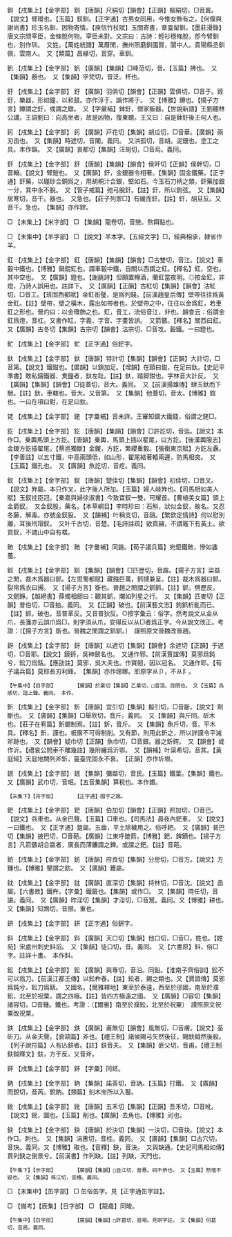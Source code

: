 <!-- { "loadSidebar": true } -->
釧	【戌集上】【金字部】	釧	【唐韻】尺絹切【韻會】【正韻】樞絹切，□音竁。【說文】臂環也。【玉篇】釵釧。【正字通】古男女同用，今惟女飾有之。【何偃與謝尚書】珍玉名釧，因物寄情。【庾信竹杖賦】玉關寄書，章臺留釧。【墨莊漫錄】唐文宗問宰臣，金條脫何物。宰臣未對。文宗曰：古詩：輕衫穩條脫，卽今臂釧也，別作玔。　又姓。【萬姓統譜】萬曆閒，撫州照磨釧國賢，閬中人。貴陽縣丞釧佩，雲南人。　又【類篇】昌緣切，音穿。車釧。

釩	【戌集上】【金字部】	釩	【廣韻】【集韻】□峰范切，音。【玉篇】拂也。　又【集韻】器也。　又【集韻】孚梵切，音泛。杯也。

釪	【戌集上】【金字部】	釪	【廣韻】羽俱切【韻會】【正韻】雲俱切，□音于。錞釪，樂器，形如鐘，以和鼓。亦作淳于。譌作將于。　又【博雅】鐏也。【揚子方言】鐏謂之釪，或謂之鐓。　又【字彙補】鉢釪，僧家飯器。【世說新語】王劉聽林公講，王語劉曰：向高坐者，故是凶物，復東聽。王又曰：自是鉢釪後王何人也。

釫	【戌集上】【金字部】	釫	【廣韻】戸花切【集韻】胡瓜切，□音華。【廣韻】兩刃臿也。　又【集韻】時遮切，音闍。義同。　又洪孤切，音胡。泥鏝也。塗工之具。本作鋘。　又【廣韻】哀都切【集韻】汪胡切，□音烏。義同。

釬	【戌集上】【金字部】	釬	【唐韻】【集韻】【韻會】侯旰切【正韻】侯幹切，□音翰。【說文】臂鎧也。　又【廣韻】釬，金銀器令相著。【集韻】固金鐵藥。【正字通】釬藥，以硼砂合銅爲之，用胡桐汁合銀，堅如石。今玉石刀柄之類，釬藥加銀一分，其中永不脫。　又【管子戒篇】弛弓脫釬。【註】釬，所以鉤弦。　又【集韻】居寒切，音干。器也。　又急也。【莊子列禦□】有緩而釬。【註】釬，胡旦反。又音干。急也。　【集韻】亦作銲。

□	【未集上】【米字部】	□	【集韻】龍卷切，音戀。熬餌黏也。

□	【未集中】【羊字部】	□	【說文】羊本字。【五經文字】□，經典相承，隷省作羊。

釭	【戌集上】【金字部】	釭	【唐韻】【集韻】【韻會】□古雙切，音江。【說文】車轂中鐵也。【博雅】鍋錕釭也。謂車轂中鐵，自關以西謂之釭。【釋名】釭，空也。其中空也。　又【廣韻】鐙也。【謝朓詩】但願置樽酒，蘭釭當夜明。◎按金釭，非燈，乃詩人誤用也。註詳下。　又【廣韻】【正韻】古紅切【集韻】【韻會】沽紅切，□音工。【班固西都賦】金釭銜璧，是爲列錢。【前漢趙皇后傳】壁帶往往爲黃金釭。【註】壁帶，壁之橫木，露出如帶者也。於壁帶之中，往往以金爲釭，若車釭之形也。晉灼曰：以金環飾之也。釭，音工，流俗音江，非也。韻會云：俗謂金釭爲燈，音杠。又書作缸，字義、字音、字畫皆誤。　又箭鏃。【釋名】關西曰釭。　又【廣韻】古冬切【集韻】古宗切【韻會】沽宗切，□音攻。轂鐵。一曰鐙也。

釯	【戌集上】【金字部】	釯	【正字通】俗鋩字。

釱	【戌集上】【金字部】	釱	【唐韻】特計切【集韻】【韻會】【正韻】大計切，□音第。【說文】鐵鉗也。【廣韻】以鎖加足。【增韻】在頸曰鉗，在足曰釱。【史記平準書】敢私鑄鐵器、煑鹽者，釱左趾。【註】釱，踏脚鉗也。字林音大計反。　又【廣韻】【集韻】【韻會】□徒蓋切，音大。義同。　又【前漢揚雄傳】肆玉釱而下馳。【註】釱，車轄也。音大。又音第。　又【集韻】他蓋切，音太。【博雅】錧也。一曰在項曰鉗，在足曰釱。

铑	【戌集上】【金字部】	銠	【字彙補】音未詳。王審知鑄大鐵錢，俗謂之銠□。

釳	【戌集上】【金字部】	釳	【唐韻】【集韻】【韻會】□許訖切，音迄。【說文】本作□。乗輿馬頭上方釳。【唐韻】乗輿，馬頭上插以翟尾，曰方釳。【後漢輿服志】金鍐方釳插翟尾。【蔡邕獨斷】金鍐，方釳，繁纓重轂。【張衡東京賦】方釳左纛。【李善註】以五寸鐵，中高兩頭低，如山形，翟尾結著轅兩邊，防馬相突。　又【玉篇】鐵孔也。　又【廣韻】魚訖切，音疙。義同。

釵	【戌集上】【金字部】	釵	【唐韻】楚佳切【集韻】【韻會】初佳切，□音叉。【說文】筓屬。本只作叉，此字後人所加。【玉篇】婦人岐筓也。【司馬相如美人賦】玉釵挂臣冠。【秦嘉與婦徐淑書】今致寶釵一雙，可耀首。【曹植美女篇】頭上金爵釵。　又金釵股，藥名。【本草綱目】李時珍曰：石斛，狀似金釵，故名。又忍冬藤，解毒。亦號金釵股。　又【韻補】叶稱支切，音鴟。【繁欽定情詩】何以慰別離，耳後玳瑁釵。　又叶千古切，音楚。【毛詩註疏】欲買赭，不謂竈下有黃土。欲買釵，不謂山中自有楛。

釶	【戌集上】【金字部】	釶	【字彙補】同鍦。【荀子議兵篇】宛鉅鐵釶，慘如蠭蠆。

釽	【戌集上】【金字部】	釽	【集韻】【韻會】□匹歷切，音霹。【揚子方言】梁益之閒，裁木爲器曰釽。【左思蜀都賦】藏鏹巨萬，釽摫兼呈。【註】裁木爲器曰釽，裂帛爲衣曰摫。　又【揚子方言】斲也。晉趙之閒謂之釽釽。【註】釽，劈歷反。　又劒錚。【越絕書】薛燭相劒曰：觀其釽，爛如列星之行。　又【集韻】匹麥切【正韻】普伯切，□音拍。義同。　又【正韻】破也。【前漢藝文志】鉤釽析亂而已。【註】釽，破也。音普革反。又音普狄反。○按字彙云：俗字。然考說文从金从爪，長箋亦云誤爪爲□，則字須从爪，安得反以从□者爲正字。今从說文攺正。考證：〔【揚子方言】斲也。晉魏之閒謂之釽釽。〕　謹照原文晉魏改晉趙。 

釾	【戌集上】【金字部】	釾	【唐韻】以遮切【集韻】【韻會】余遮切【正韻】于遮切，□音耶。【說文】鏌釾，吳神劒名也。　又通作邪。【前漢賈誼傳】莫邪爲鈍兮，鈆刀爲銛。【應劭註】莫邪，吳大夫也。作寶劒，因以冠名。　又通作耶。【荀子議兵篇】莫耶長刃利鋒。　【集韻】亦作鋣鎁。耶原字从卩，不从阝。

	【午集中】【目字部】		【廣韻】於業切【集韻】乙業切，□音浥。目閉也。　又【玉篇】烏感切，諳上聲。義同。　本作。

釿	【戌集上】【金字部】	釿	【唐韻】宜引切【集韻】擬引切，□音齗。【說文】劑斷也。　又【廣韻】【集韻】□舉欣切，音斤。義同。　又【集韻】與斤同。斫木也。【莊子在宥篇】釿鋸制焉。【註】釿，音斤。　又【集韻】魚斤切，音。平木具。【釋名】釿，謹也。板廣不可得制削。又有節，則用此釿之，所以詳謹令平滅斧跡也。　又【韻會】疑巾切【正韻】魚巾切，□音銀。器之釿鍔。　又【韻會】或作沂。【禮哀公問車不雕幾註】幾附纏爲沂鄂。　又【韻補】叶渠希切，音其。【黃庭經】天庭地闕列斧釿，靈臺完固永不衰。　【正韻】亦作圻垠。

鈱	【戌集上】【金字部】	鈱	【集韻】彌鄰切，音民。【玉篇】鐵葉。【集韻】鐵也。　又【廣韻】武巾切，音珉。【五音集韻】算稅也。本作鍲。

	【未集下】【舟字部】		【正字通】艒字之譌。

鈀	【戌集上】【金字部】	鈀	【唐韻】伯加切【韻會】【正韻】邦加切，□音巴。【說文】兵車也。从金巴聲。【玉篇】□車也。【司馬法】晨夜內鈀車。　又【說文】一曰鐵也。　又【正字通】鉏屬。五齒，平土除穢用之。俗呼耙。　又【廣韻】普巴切【集韻】披巴切，□音葩。【廣韻】江東呼鎞箭。【博雅】鈀，錍鏑也。【揚子方言】凡箭鏃胡合嬴者，廣長而薄鐮謂之錍。或謂之鈀。【註】音葩。

鈁	【戌集上】【金字部】	鈁	【唐韻】府良切【集韻】分房切，□音方。【說文】方鍾也。【博雅】鑍謂之鈁。　又【廣韻】鑊屬。

鈂	【戌集上】【金字部】	鈂	【廣韻】直深切【集韻】持林切，□音沈。【說文】臿屬。【六書故】鐵杵。【字彙】鐵籤也。【集韻】或作□。　又【集韻】時任切，音諶。義同。　又【廣韻】昨淫切【集韻】才淫切，□音鬵。義同。又【博雅】耕也。　又【集韻】知鴆切，音揕。重也。

鈃	【戌集上】【金字部】	鈃	【正字通】俗銒字。

鈄	【戌集上】【金字部】	鈄	【廣韻】天口切【集韻】他口切，□音□。姓也。【姓苑】宋處州刺史鈄滔。　又【集韻】徒口切，音。義同。　又【六書原】鈄，俗□字。註詳十畫。　本作鈄。

鈆	【戌集上】【金字部】	鈆	【廣韻】與專切，音沿。同鉛。【淮南子齊俗訓】鈆不可以爲刀。【前漢江都王傳】以鈆杵舂。【註】鈆者，錫之類也。又【賈誼傳】莫邪爲鈍兮，鈆刀爲銛。　又國名。【爾雅釋地】東至於泰遠，西至於邠國，南至於濮鈆，北至於祝栗，謂之四極。【註】皆四方極遠之國。　又【廣韻】□容切【集韻】諸容切，□音鍾。鐵也。考證：〔【爾雅】南至於濮鈆，北至於祝粟〕　謹照原文祝粟改祝栗。 

鈇	【戌集上】【金字部】	鈇	【廣韻】甫無切【韻會】風無切，□音膚。【說文】莝斫刀。从金夫聲。【倉頡篇】斧也。【禮王制】諸侯賜弓矢然後征，賜鈇鉞然後殺。【列子說符篇】人有亾鈇者。【註】鈇音夫。　又【集韻】匪父切，音甫。【禮王制鈇鉞釋文】鈇，方于反。又音斧。

鈈	【戌集上】【金字部】	鈈	【字彙】同鉟。

鈉	【戌集上】【金字部】	鈉	【集韻】諾荅切，音訥。【玉篇】打鐵。　又【廣韻】而銳切，音芮。銳鈉。【類篇】刻木耑所以入鑿。

鈋	【戌集上】【金字部】	鈋	【唐韻】五禾切【集韻】【正韻】吾禾切，□音吪。【說文】鈋，圜也。【玉篇】削也。【廣韻】去角也。【博雅】刓也。

鈌	【戌集上】【金字部】	鈌	【唐韻】於決切【集韻】一決切，□音抉。【說文】本作□。刺也。　又【集韻】涓惠切，音桂。義同。　又【廣韻】【集韻】□古穴切，音玦。義同。又【博雅】取也。【音釋】鈌，音決。　又與缺通。【史記司馬相如傳】貫列鈌之倒景兮。【前漢書】作列缺。【註】列缺，天門也。

	【午集下】【示字部】		【廣韻】【集韻】□丑江切，音惷。祠不恭也。　又【玉篇】祭壇不毀也。　又【集韻】株江切，音椿。義同。

□	【未集中】【缶字部】	□	缶俗缶字。見【正字通缶字註】。

□	【備考】【辰集】【日字部】	□	【龍龕】同晙。

	【午集中】【白字部】		【廣韻】【集韻】□許葛切，音喝。見皏字註。　又【集韻】何葛切，音曷。義同。

